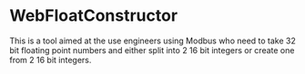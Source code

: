 # WebFloatConstructor
This is a tool aimed at the use engineers using Modbus who need to take 32 bit floating point numbers and either split into 2 16 bit integers or create one from 2 16 bit integers.
